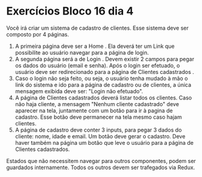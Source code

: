 # Exercícios Bloco 16 dia 4

Você irá criar um sistema de cadastro de clientes. Esse sistema deve ser composto por 4 páginas.

1. A primeira página deve ser a Home . Ela deverá ter um Link que possibilite ao usuário navegar para a página de login.
2. A segunda página será a de Login . Devem existir 2 campos para pegar os dados do usuário (email e senha). Após o login ser efetuado, o usuário deve ser redirecionado para a página de Clientes cadastrados .
3. Caso o login não seja feito, ou seja, o usuário tenha mudado à mão o link do sistema e ido para a página de cadastro ou de clientes, a única mensagem exibida deve ser: "Login não efetuado".
4. A página de Clientes cadastrados deverá listar todos os clientes. Caso não haja cliente, a mensagem "Nenhum cliente cadastrado" deve aparecer na tela, juntamente com um botão para ir à pagina de cadastro. Esse botão deve permanecer na tela mesmo caso hajam clientes.
5. A página de cadastro deve conter 3 inputs, para pegar 3 dados do cliente: nome, idade e email. Um botão deve gerar o cadastro. Deve haver também na página um botão que leve o usuário para a página de Clientes cadastrados.

Estados que não necessitem navegar para outros componentes, podem ser guardados internamente. Todos os outros devem ser trafegados via Redux.

